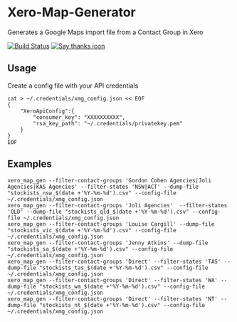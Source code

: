 # Xero-Map-Generator
Generates a Google Maps import file from a Contact Group in Xero

[![Build Status](https://travis-ci.org/derwentx/Xero-Map-Generator.svg?branch=master)](https://travis-ci.org/derwentx/Xero-Map-Generator)
[![Say thanks icon](https://img.shields.io/badge/Say%20Thanks-!-1EAEDB.svg)](https://saythanks.io/to/derwentx)


## Usage

Create a config file with your API credentials
```
cat > ~/.credentials/xmg_config.json << EOF
{
    "XeroApiConfig":{
        "consumer_key": "XXXXXXXXXX",
        "rsa_key_path": "~/.credentials/privatekey.pem"
    }
}
EOF
```

## Examples

```
xero_map_gen --filter-contact-groups 'Gordon Cohen Agencies|Joli Agencies|KAS Agencies' --filter-states 'NSW|ACT' --dump-file "stockists_nsw_$(date +'%Y-%m-%d').csv" --config-file ~/.credentials/xmg_config.json
xero_map_gen --filter-contact-groups 'Joli Agencies'  --filter-states 'QLD' --dump-file "stockists_qld_$(date +'%Y-%m-%d').csv" --config-file ~/.credentials/xmg_config.json
xero_map_gen --filter-contact-groups 'Louise Cargill' --dump-file "stockists_vic_$(date +'%Y-%m-%d').csv" --config-file ~/.credentials/xmg_config.json
xero_map_gen --filter-contact-groups 'Jenny Atkins' --dump-file "stockists_sa_$(date +'%Y-%m-%d').csv" --config-file ~/.credentials/xmg_config.json
xero_map_gen --filter-contact-groups 'Direct' --filter-states 'TAS' --dump-file "stockists_tas_$(date +'%Y-%m-%d').csv" --config-file ~/.credentials/xmg_config.json
xero_map_gen --filter-contact-groups 'Direct' --filter-states 'WA' --dump-file "stockists_wa_$(date +'%Y-%m-%d').csv" --config-file ~/.credentials/xmg_config.json
xero_map_gen --filter-contact-groups 'Direct' --filter-states 'NT' --dump-file "stockists_nt_$(date +'%Y-%m-%d').csv" --config-file ~/.credentials/xmg_config.json
```
